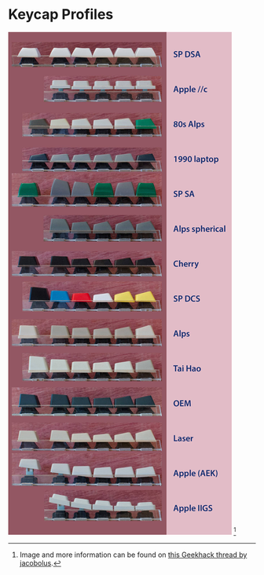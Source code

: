 # Keycap Profiles

![Keycap Profiles](../images/keycap-profiles.jpeg "Keycap Profiles") [^1]









[^1]: Image and more information can be found on [this Geekhack thread by jacobolus](https://geekhack.org/index.php?topic=68550).
